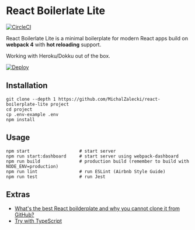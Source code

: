 # React Boilerlate Lite

[![CircleCI](https://img.shields.io/circleci/project/github/MichalZalecki/react-boilerplate-lite/master.svg)]()

React Boilerlate Lite is a minimal boilerplate for modern React apps build on **webpack 4** with **hot reloading** support.

Working with Heroku/Dokku out of the box.

[![Deploy](https://www.herokucdn.com/deploy/button.svg)](https://heroku.com/deploy)

## Installation

```
git clone --depth 1 https://github.com/MichalZalecki/react-boilerplate-lite project
cd project
cp .env-example .env
npm install
```

## Usage

```
npm start                   # start server
npm run start:dashboard     # start server using webpack-dashboard
npm run build               # production build (remember to build with NODE_ENV=production)
npm run lint                # run ESLint (Airbnb Style Guide)
npm run test                # run Jest
```

## Extras

* [What's the best React boilderplate and why you cannot clone it from GitHub?](https://michalzalecki.com/the-best-react-boilerplate/)
* [Try with TypeScript](https://github.com/MichalZalecki/react-boilerplate-lite/tree/typescript)

